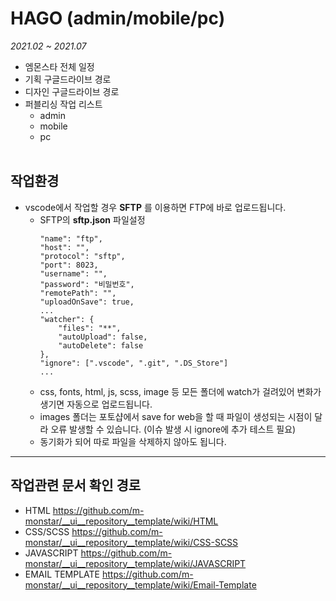 # HAGO (admin/mobile/pc)
_2021.02 ~ 2021.07_
+ 엠몬스타 전체 일정
+ 기획 구글드라이브 경로
+ 디자인 구글드라이브 경로
+ 퍼블리싱 작업 리스트
	- admin
	- mobile
	- pc
<br><br>

## 작업환경
+ vscode에서 작업할 경우 **SFTP** 를 이용하면 FTP에 바로 업로드됩니다.
	- SFTP의 **sftp.json** 파일설정
		```
		"name": "ftp",
		"host": "",
		"protocol": "sftp",
		"port": 8023,
		"username": "",
		"password": "비밀번호",
		"remotePath": "",
		"uploadOnSave": true,
		...
		"watcher": {
			"files": "**",
			"autoUpload": false,
			"autoDelete": false
		},
		"ignore": [".vscode", ".git", ".DS_Store"]
		...
		```
	- css, fonts, html, js, scss, image 등 모든 폴더에 watch가 걸려있어 변화가 생기면 자동으로 업로드됩니다.
	- images 폴더는 포토샵에서 save for web을 할 때 파일이 생성되는 시점이 달라 오류 발생할 수 있습니다. (이슈 발생 시 ignore에 추가 테스트 필요)
	- 동기화가 되어 따로 파일을 삭제하지 않아도 됩니다.

- - -

## 작업관련 문서 확인 경로
+ HTML https://github.com/m-monstar/__ui__repository__template/wiki/HTML
+ CSS/SCSS https://github.com/m-monstar/__ui__repository__template/wiki/CSS-SCSS
+ JAVASCRIPT https://github.com/m-monstar/__ui__repository__template/wiki/JAVASCRIPT
+ EMAIL TEMPLATE https://github.com/m-monstar/__ui__repository__template/wiki/Email-Template
